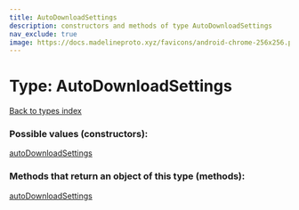 ```yaml
---
title: AutoDownloadSettings
description: constructors and methods of type AutoDownloadSettings
nav_exclude: true
image: https://docs.madelineproto.xyz/favicons/android-chrome-256x256.png
---
```

# Type: AutoDownloadSettings
[Back to types index](index.md)



### Possible values (constructors):

[autoDownloadSettings](../constructors/autoDownloadSettings.md)  



### Methods that return an object of this type (methods):



[autoDownloadSettings](../constructors/autoDownloadSettings.md)  

